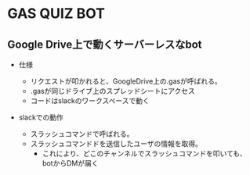 # GAS QUIZ BOT
<h2>Google Drive上で動くサーバーレスなbot</h2>

- 仕様
    - リクエストが叩かれると、GoogleDrive上の.gasが呼ばれる。
    - .gasが同じドライブ上のスプレッドシートにアクセス
    - コードはslackのワークスペースで動く

- slackでの動作
    - スラッシュコマンドで呼ばれる。
    - スラッシュコマンドドを送信したユーザの情報を取得。
        - これにより、どこのチャンネルでスラッシュコマンドを叩いても、botからDMが届く
